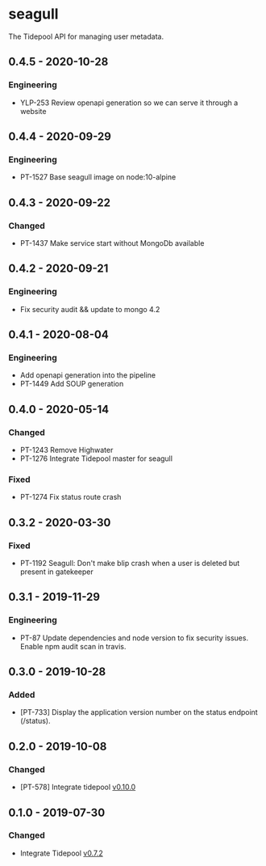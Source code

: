 # seagull

The Tidepool API for managing user metadata.

## 0.4.5 - 2020-10-28
### Engineering
- YLP-253 Review openapi generation so we can serve it through a website

## 0.4.4 - 2020-09-29
### Engineering
- PT-1527 Base seagull image on node:10-alpine

## 0.4.3 - 2020-09-22
### Changed
- PT-1437 Make service start without MongoDb available

## 0.4.2 - 2020-09-21
### Engineering
- Fix security audit && update to mongo 4.2 

## 0.4.1 - 2020-08-04
### Engineering
- Add openapi generation into the pipeline
- PT-1449 Add SOUP generation

## 0.4.0 - 2020-05-14
### Changed
- PT-1243 Remove Highwater
- PT-1276 Integrate Tidepool master for seagull
### Fixed
- PT-1274 Fix status route crash

## 0.3.2 - 2020-03-30
### Fixed
- PT-1192 Seagull: Don't make blip crash when a user is deleted but present in gatekeeper

## 0.3.1 - 2019-11-29
### Engineering
- PT-87 Update dependencies and node version to fix security issues.
  Enable npm audit scan in travis. 
## 0.3.0 - 2019-10-28
### Added
- [PT-733] Display the application version number on the status endpoint (/status).

## 0.2.0 - 2019-10-08
### Changed
- [PT-578] Integrate tidepool [v0.10.0](https://github.com/tidepool-org/seagull/releases/tag/v0.10.0)

## 0.1.0 - 2019-07-30
### Changed
- Integrate Tidepool [v0.7.2](https://github.com/tidepool-org/seagull/releases/tag/v0.7.2)
